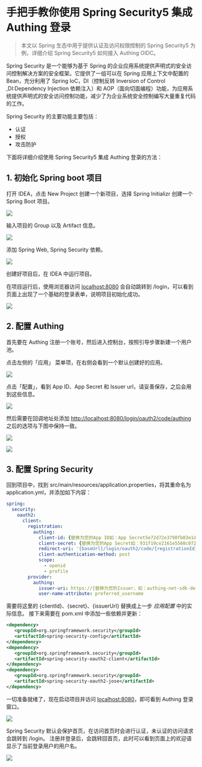 # 手把手教你使用 Spring Security5 集成 Authing 登录
> 本文以 Spring 生态中用于提供认证及访问权限控制的 Spring Security5 为例，详细介绍 Spring Security5 如何接入 Authing OIDC。

Spring Security 是一个能够为基于 Spring 的企业应用系统提供声明式的安全访问控制解决方案的安全框架。它提供了一组可以在 Spring 应用上下文中配置的 Bean，充分利用了 Spring IoC，DI（控制反转 Inversion of Control ,DI:Dependency Injection 依赖注入）和 AOP（面向切面编程）功能，为应用系统提供声明式的安全访问控制功能，减少了为企业系统安全控制编写大量重复代码的工作。

Spring Security 的主要功能主要包括：
- 认证
- 授权
- 攻击防护

下面将详细介绍使用 Spring Security5 集成 Authing 登录的方法：

## 1.  初始化 Spring boot 项目
打开 IDEA，点击 New Project 创建一个新项目，选择 Spring Initializr 创建一个 Spring Boot 项目。

![](../docs/img/1.png)

输入项目的 Group 以及 Artifact 信息。

![](../docs/img/2.png)

添加 Spring Web,  Spring Security 依赖。

![](../docs/img/3.png)

创建好项目后，在 IDEA 中运行项目。

在项目运行后，使用浏览器访问 [localhost:8080](http://localhost:8080) 会自动跳转到 /login，可以看到页面上出现了一个基础的登录表单，说明项目初始化成功。

![](../docs/img/4.png)

## 2.  配置 Authing

首先要在 Authing 注册一个账号，然后进入控制台，按照引导步骤新建一个用户池。

点击左侧的「应用」 菜单项，在右侧会看到一个默认创建好的应用。

![](../docs/img/5.png)

点击「配置」，看到 App ID、App Secret 和 Issuer url，请妥善保存，之后会用到这些信息。

![](../docs/img/6.png)

然后需要在回调地址处添加 [http://localhost:8080/login/oauth2/code/authing](http://localhost:8080/login/oauth2/code/authing) 之后的选项与下图中保持一致。

![](../docs/img/7.png)

![](../docs/img/8.png)

## 3. 配置 Spring Security

回到项目中，找到 src/main/resources/application.properties，将其重命名为 application.yml，并添加如下内容：

```yaml
spring:
  security:
    oauth2:
      client:
        registration:
          authing:
            client-id: {替换为您的App ID如：App Secret5e72d72e3798fb03e1d57b13}
            client-secret: {替换为您的App Secret如：931f19ce2161e5560c072f586c706ee6}
            redirect-uri: '{baseUrl}/login/oauth2/code/{registrationId}'
            client-authentication-method: post
            scope:
              - openid
              - profile
        provider:
          authing:
            issuer-uri: https://{替换为您的Issuer，如：authing-net-sdk-demo}.authing.cn/oauth/oidc
            user-name-attribute: preferred_username
```

需要将这里的 {clientId}、{secret}、{issuerUrl} 替换成上一步 *应用配置* 中的实际信息。
接下来需要在 pom.xml 中添加一些依赖并更新：

```xml
<dependency>
   <groupId>org.springframework.security</groupId>
   <artifactId>spring-security-config</artifactId>
</dependency>
<dependency>
   <groupId>org.springframework.security</groupId>
   <artifactId>spring-security-oauth2-client</artifactId>
</dependency>
<dependency>
   <groupId>org.springframework.security</groupId>
   <artifactId>spring-security-oauth2-jose</artifactId>
</dependency>
```

一切准备就绪了，现在启动项目并访问 [localhost:8080](http://localhost:8080)，即可看到 Authing 登录窗口。

![](../docs/img/9.png)

Spring Security 默认会保护首页，在访问首页时会进行认证，未认证的访问请求会跳转到 /login。
注册并登录后，会跳转回首页，此时可以看到页面上的欢迎语显示了当前登录用户的用户名。

![](../docs/img/10.png)
